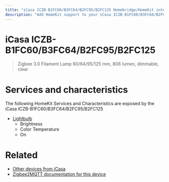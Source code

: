 ```yaml
---
title: "iCasa ICZB-B1FC60/B3FC64/B2FC95/B2FC125 Homebridge/HomeKit integration"
description: "Add HomeKit support to your iCasa ICZB-B1FC60/B3FC64/B2FC95/B2FC125, using Homebridge, Zigbee2MQTT and homebridge-z2m."
---
```

<!---
This file has been GENERATED using src/docgen/docgen.ts
DO NOT EDIT THIS FILE MANUALLY!
-->
# iCasa ICZB-B1FC60/B3FC64/B2FC95/B2FC125
> Zigbee 3.0 Filament Lamp 60/64/95/125 mm, 806 lumen, dimmable, clear


# Services and characteristics
The following HomeKit Services and Characteristics are exposed by
the iCasa ICZB-B1FC60/B3FC64/B2FC95/B2FC125

* [Lightbulb](../../light.md)
  * Brightness
  * Color Temperature
  * On


# Related
* [Other devices from iCasa](../index.md#icasa)
* [Zigbee2MQTT documentation for this device](https://www.zigbee2mqtt.io/devices/ICZB-B1FC60_B3FC64_B2FC95_B2FC125.html)